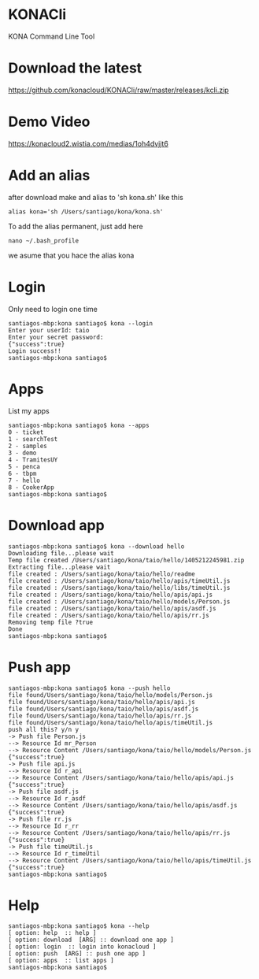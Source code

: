 KONACli
=======

KONA Command Line Tool


# Download the latest

https://github.com/konacloud/KONACli/raw/master/releases/kcli.zip
# Demo Video

https://konacloud2.wistia.com/medias/1oh4dvjjt6

# Add an alias

after download make and alias to 'sh kona.sh' like this

```
alias kona='sh /Users/santiago/kona/kona.sh'
```

To add the alias permanent, just add here

```
nano ~/.bash_profile
```

we asume that you hace the alias kona

# Login

Only need to login one time

```
santiagos-mbp:kona santiago$ kona --login
Enter your userId: taio
Enter your secret password: 
{"success":true}
Login success!!
santiagos-mbp:kona santiago$ 
```

# Apps

List my apps

```
santiagos-mbp:kona santiago$ kona --apps
0 - ticket
1 - searchTest
2 - samples
3 - demo
4 - TramitesUY
5 - penca
6 - tbpm
7 - hello
8 - CookerApp
santiagos-mbp:kona santiago$ 
```
# Download app

```
santiagos-mbp:kona santiago$ kona --download hello
Downloading file...please wait
Temp file created /Users/santiago/kona/taio/hello/1405212245981.zip
Extracting file...please wait
file created : /Users/santiago/kona/taio/hello/readme
file created : /Users/santiago/kona/taio/hello/apis/timeUtil.js
file created : /Users/santiago/kona/taio/hello/libs/timeUtil.js
file created : /Users/santiago/kona/taio/hello/apis/api.js
file created : /Users/santiago/kona/taio/hello/models/Person.js
file created : /Users/santiago/kona/taio/hello/apis/asdf.js
file created : /Users/santiago/kona/taio/hello/apis/rr.js
Removing temp file ?true
Done
santiagos-mbp:kona santiago$ 
```

# Push app

```
santiagos-mbp:kona santiago$ kona --push hello
file found/Users/santiago/kona/taio/hello/models/Person.js
file found/Users/santiago/kona/taio/hello/apis/api.js
file found/Users/santiago/kona/taio/hello/apis/asdf.js
file found/Users/santiago/kona/taio/hello/apis/rr.js
file found/Users/santiago/kona/taio/hello/apis/timeUtil.js
push all this? y/n y
-> Push file Person.js
--> Resource Id mr_Person
--> Resource Content /Users/santiago/kona/taio/hello/models/Person.js
{"success":true}
-> Push file api.js
--> Resource Id r_api
--> Resource Content /Users/santiago/kona/taio/hello/apis/api.js
{"success":true}
-> Push file asdf.js
--> Resource Id r_asdf
--> Resource Content /Users/santiago/kona/taio/hello/apis/asdf.js
{"success":true}
-> Push file rr.js
--> Resource Id r_rr
--> Resource Content /Users/santiago/kona/taio/hello/apis/rr.js
{"success":true}
-> Push file timeUtil.js
--> Resource Id r_timeUtil
--> Resource Content /Users/santiago/kona/taio/hello/apis/timeUtil.js
{"success":true}
santiagos-mbp:kona santiago$ 
```

# Help

```
santiagos-mbp:kona santiago$ kona --help
[ option: help  :: help ]
[ option: download  [ARG] :: download one app ]
[ option: login  :: login into konacloud ]
[ option: push  [ARG] :: push one app ]
[ option: apps  :: list apps ]
santiagos-mbp:kona santiago$ 
```
